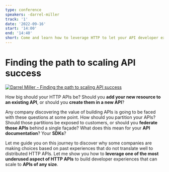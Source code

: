 ```yaml
---
type: conference
speakers: -darrel-miller
track: '1'
date: '2022-09-16'
start: '14:00'
end: '14:40'
short: Come and learn how to leverage HTTP to let your API developer experiences scale.
---
```


# Finding the path to scaling API success

[![Darrel Miller - Finding the path to scaling API success](https://img.youtube.com/vi/9Fvt3QzMI34/0.jpg)](https://www.youtube.com/watch?v=9Fvt3QzMI34&list=PL3hoUDjLa7eQfYOEmuQNG8he3AeOeWaz8&index=10)

How big should your HTTP APIs be?  Should you **add your new resource to an existing API**, or should you **create them in a new API**?

Any company discovering the value of building APIs is going to be faced with these questions at some point.  How should you partition your APIs? Should those partitions be exposed to customers, or should you **federate those APIs** behind a single façade? What does this mean for your **API documentation**? Your **SDKs**?

Let me guide you on this journey to discover why some companies are making choices based on past experiences that do not translate well to distributed HTTP APIs.  Let me show you how to **leverage one of the most underused aspect of HTTP APIs** to build developer experiences that can scale to **APIs of any size**.

